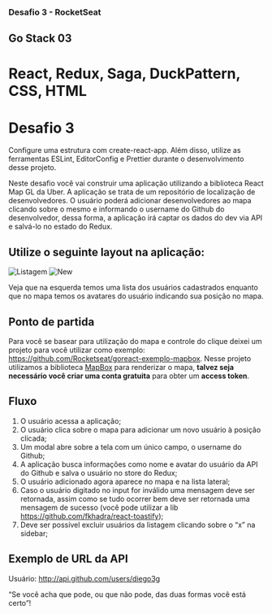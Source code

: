 ### Desafio 3 - RocketSeat

## Go Stack 03

# React, Redux, Saga, DuckPattern,  CSS, HTML

# Desafio 3

Configure uma estrutura com create-react-app. Além disso, utilize as ferramentas ESLint, EditorConfig e Prettier durante o desenvolvimento desse projeto.

Neste desafio você vai construir uma aplicação utilizando a biblioteca React Map GL da Uber. A aplicação se trata de um repositório de localização de desenvolvedores. O usuário poderá adicionar desenvolvedores ao mapa clicando sobre o mesmo e informando o username do Github do desenvolvedor, dessa forma, a aplicação irá captar os dados do dev via API e salvá-lo no estado do Redux.

## Utilize o seguinte layout na aplicação:

![Listagem](https://raw.githubusercontent.com/Rocketseat/bootcamp-reactjs-desafio-03/master/assets/listagem.png)
![New](https://raw.githubusercontent.com/Rocketseat/bootcamp-reactjs-desafio-03/master/assets/new.png)

Veja que na esquerda temos uma lista dos usuários cadastrados enquanto que no mapa temos os avatares do usuário indicando sua posição no mapa.

## Ponto de partida

Para você se basear para utilização do mapa e controle do clique deixei um projeto para você utilizar como exemplo: https://github.com/Rocketseat/goreact-exemplo-mapbox. Nesse projeto utilizamos a biblioteca [MapBox](http://mapbox.com/) para renderizar o mapa, **talvez seja necessário você criar uma conta gratuita** para obter um **access token**.

## Fluxo

1. O usuário acessa a aplicação;
2. O usuário clica sobre o mapa para adicionar um novo usuário à posição clicada;
3. Um modal abre sobre a tela com um único campo, o username do Github;
4. A aplicação busca informações como nome e avatar do usuário da API do Github e salva o usuário no store do Redux;
5. O usuário adicionado agora aparece no mapa e na lista lateral;
6. Caso o usuário digitado no input for inválido uma mensagem deve ser retornada, assim como se tudo ocorrer bem deve ser retornada uma mensagem de sucesso (você pode utilizar a lib https://github.com/fkhadra/react-toastify);
7. Deve ser possível excluir usuários da listagem clicando sobre o “x” na sidebar;

## Exemplo de URL da API

Usuário: http://api.github.com/users/diego3g


“Se você acha que pode, ou que não pode, das duas formas você está certo”!
